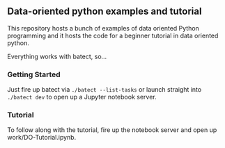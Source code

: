 ## Data-oriented python examples and tutorial
This repository hosts a bunch of examples of data oriented Python programming and it hosts the code
for a beginner tutorial in data oriented python.

Everything works with batect, so...


### Getting Started
Just fire up batect via ```./batect --list-tasks``` or launch straight into
```./batect dev``` to open up a Jupyter notebook server.

### Tutorial
To follow along with the tutorial, fire up the notebook server and open up work/DO-Tutorial.ipynb.

